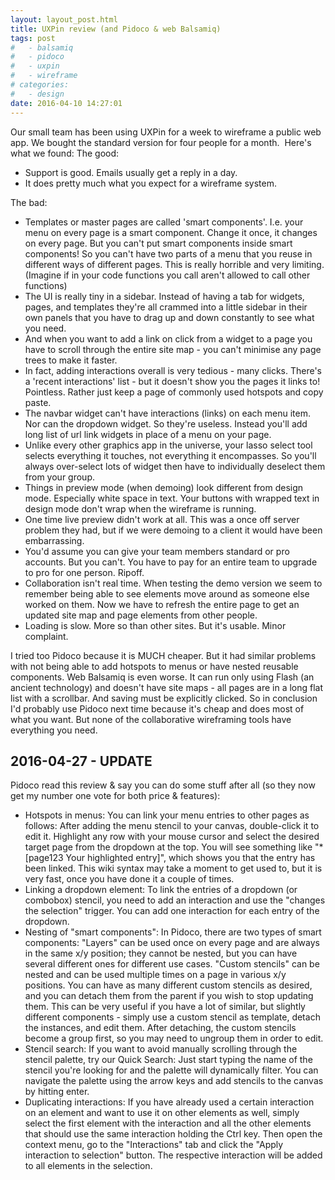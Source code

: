 ```yaml
---
layout: layout_post.html
title: UXPin review (and Pidoco & web Balsamiq)
tags: post
#   - balsamiq
#   - pidoco
#   - uxpin
#   - wireframe
# categories:
#   - design
date: 2016-04-10 14:27:01
---
```


Our small team has been using UXPin for a week to wireframe a public web app. We bought the standard version for four people for a month.  Here's what we found: The good:

*   Support is good. Emails usually get a reply in a day.
*   It does pretty much what you expect for a wireframe system.

The bad:

*   Templates or master pages are called 'smart components'. I.e. your menu on every page is a smart component. Change it once, it changes on every page. But you can't put smart components inside smart components! So you can't have two parts of a menu that you reuse in different ways of different pages. This is really horrible and very limiting. (Imagine if in your code functions you call aren't allowed to call other functions)
*   The UI is really tiny in a sidebar. Instead of having a tab for widgets, pages, and templates they're all crammed into a little sidebar in their own panels that you have to drag up and down constantly to see what you need.
*   And when you want to add a link on click from a widget to a page you have to scroll through the entire site map - you can't minimise any page trees to make it faster.
*   In fact, adding interactions overall is very tedious - many clicks. There's a 'recent interactions' list - but it doesn't show you the pages it links to! Pointless. Rather just keep a page of commonly used hotspots and copy paste.
*   The navbar widget can't have interactions (links) on each menu item. Nor can the dropdown widget. So they're useless. Instead you'll add long list of url link widgets in place of a menu on your page.
*   Unlike every other graphics app in the universe, your lasso select tool selects everything it touches, not everything it encompasses. So you'll always over-select lots of widget then have to individually deselect them from your group.
*   Things in preview mode (when demoing) look different from design mode. Especially white space in text. Your buttons with wrapped text in design mode don't wrap when the wireframe is running.
*   One time live preview didn't work at all. This was a once off server problem they had, but if we were demoing to a client it would have been embarrassing.
*   You'd assume you can give your team members standard or pro accounts. But you can't. You have to pay for an entire team to upgrade to pro for one person. Ripoff.
*   Collaboration isn't real time. When testing the demo version we seem to remember being able to see elements move around as someone else worked on them. Now we have to refresh the entire page to get an updated site map and page elements from other people.
*   Loading is slow. More so than other sites. But it's usable. Minor complaint.

I tried too Pidoco because it is MUCH cheaper. But it had similar problems with not being able to add hotspots to menus or have nested reusable components. Web Balsamiq is even worse. It can run only using Flash (an ancient technology) and doesn't have site maps - all pages are in a long flat list with a scrollbar. And saving must be explicitly clicked. So in conclusion I'd probably use Pidoco next time because it's cheap and does most of what you want. But none of the collaborative wireframing tools have everything you need.

2016-04-27 - UPDATE
-------------------

Pidoco read this review & say you can do some stuff after all (so they now get my number one vote for both price & features):

*   Hotspots in menus: You can link your menu entries to other pages as follows: After adding the menu stencil to your canvas, double-click it to edit it. Highlight any row with your mouse cursor and select the desired target page from the dropdown at the top. You will see something like "* \[page123 Your highlighted entry\]", which shows you that the entry has been linked. This wiki syntax may take a moment to get used to, but it is very fast, once you have done it a couple of times.
*   Linking a dropdown element: To link the entries of a dropdown (or combobox) stencil, you need to add an interaction and use the "changes the selection" trigger. You can add one interaction for each entry of the dropdown.
*   Nesting of "smart components": In Pidoco, there are two types of smart components: "Layers" can be used once on every page and are always in the same x/y position; they cannot be nested, but you can have several different ones for different use cases. "Custom stencils" can be nested and can be used multiple times on a page in various x/y positions. You can have as many different custom stencils as desired, and you can detach them from the parent if you wish to stop updating them. This can be very useful if you have a lot of similar, but slightly different components - simply use a custom stencil as template, detach the instances, and edit them. After detaching, the custom stencils become a group first, so you may need to ungroup them in order to edit.
*   Stencil search: If you want to avoid manually scrolling through the stencil palette, try our Quick Search: Just start typing the name of the stencil you're looking for and the palette will dynamically filter. You can navigate the palette using the arrow keys and add stencils to the canvas by hitting enter.
*   Duplicating interactions: If you have already used a certain interaction on an element and want to use it on other elements as well, simply select the first element with the interaction and all the other elements that should use the same interaction holding the Ctrl key. Then open the context menu, go to the "Interactions" tab and click the "Apply interaction to selection" button. The respective interaction will be added to all elements in the selection.
